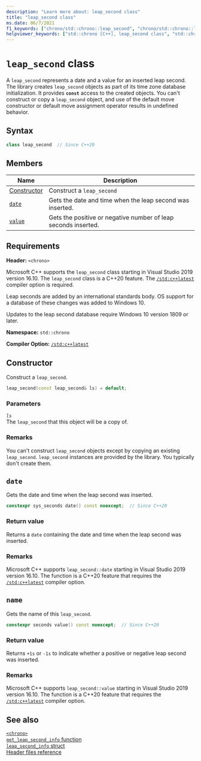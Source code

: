 ```yaml
---
description: "Learn more about: leap_second class"
title: "leap_second class"
ms.date: 06/7/2021
f1_keywords: ["chrono/std::chrono::leap_second", "chrono/std::chrono::leap_second::date", "chrono/std::chrono::leap_second::value"]
helpviewer_keywords: ["std::chrono [C++], leap_second class", "std::chrono::leap_second::date function", "std::chrono::leap_second::value function"]
---
```

# `leap_second` class

A `leap_second` represents a date and a value for an inserted leap second. The library creates `leap_second` objects as part of its time zone database initialization. It provides **`const`** access to the created objects. You can't construct or copy a `leap_second` object, and use of the default move constructor or default move assignment operator results in undefined behavior.

## Syntax

```cpp
class leap_second  // Since C++20
```

## Members

| Name | Description |
|--|--|
| [Constructor](#leap_second) | Construct a `leap_second` |
| [`date`](#std-chrono-leap-second-date) | Gets the date and time when the leap second was inserted. |
| [`value`](#std-chrono-leap-second-value) | Gets the positive or negative number of leap seconds inserted. |

## Requirements

**Header:** `<chrono>`

Microsoft C++ supports the `leap_second` class starting in Visual Studio 2019 version 16.10. The `leap_second` class is a C++20 feature. The [`/std:c++latest`](../build/reference/std-specify-language-standard-version.md) compiler option is required.

Leap seconds are added by an international standards body. OS support for a database of these changes was added to Windows 10.

Updates to the leap second database require Windows 10 version 1809 or later.

**Namespace:** `std::chrono`

**Compiler Option:** [`/std:c++latest`](../build/reference/std-specify-language-standard-version.md)

## <a name="leap_second"></a> Constructor

Construct a `leap_second`.

```cpp
leap_second(const leap_second& ls) = default;
```

### Parameters

*`ls`*\
The `leap_second` that this object will be a copy of.

### Remarks

You can't construct `leap_second` objects except by copying an existing `leap_second`. `leap_second` instances are provided by the library. You typically don't create them.

## <a name="std-chrono-leap-second-date"></a> `date`

Gets the date and time when the leap second was inserted.

```cpp
constexpr sys_seconds date() const noexcept;  // Since C++20
```

### Return value

Returns a `date` containing the date and time when the leap second was inserted.

### Remarks

Microsoft C++ supports `leap_second::date` starting in Visual Studio 2019 version 16.10. The function is a C++20 feature that requires the [`/std:c++latest`](../build/reference/std-specify-language-standard-version.md) compiler option.

## <a name="std-chrono-leap-second-value"></a> `name`

Gets the name of this `leap_second`.

```cpp
constexpr seconds value() const noexcept;  // Since C++20
```

### Return value

Returns `+1s` or `-1s` to indicate whether a positive or negative leap second was inserted.

### Remarks

Microsoft C++ supports `leap_second::value` starting in Visual Studio 2019 version 16.10. The function is a C++20 feature that requires the [`/std:c++latest`](../build/reference/std-specify-language-standard-version.md) compiler option.

## See also

[`<chrono>`](./chrono.md)\
[`get_leap_second_info` function](./chrono-functions.md#std-chrono-get-leap-second-info)\
[`leap_second_info` struct](./leap-second-info-struct.md)\
[Header files reference](./cpp-standard-library-header-files.md)
